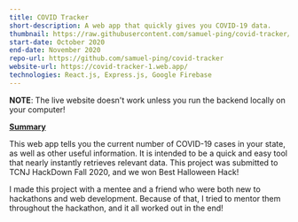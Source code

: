 ```yaml
---
title: COVID Tracker
short-description: A web app that quickly gives you COVID-19 data.
thumbnail: https://raw.githubusercontent.com/samuel-ping/covid-tracker/master/screenshots/covid_tracker_banner.png
start-date: October 2020
end-date: November 2020
repo-url: https://github.com/samuel-ping/covid-tracker
website-url: https://covid-tracker-1.web.app/
technologies: React.js, Express.js, Google Firebase
---
```

**NOTE**: The live website doesn't work unless you run the backend locally on your computer!

<ins>**Summary**</ins>

This web app tells you the current number of COVID-19 cases in your state, as well as other useful information. It is intended to be a quick and easy tool that nearly instantly retrieves relevant data. This project was submitted to TCNJ HackDown Fall 2020, and we won Best Halloween Hack!

I made this project with a mentee and a friend who were both new to hackathons and web development. Because of that, I tried to mentor them throughout the hackathon, and it all worked out in the end!
